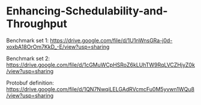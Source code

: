 # Enhancing-Schedulability-and-Throughput

Benchmark set 1:
https://drive.google.com/file/d/1U1nWnsGRa-j0d-xoxbA18OrOm7KkD_-E/view?usp=sharing

Benchmark set 2:
https://drive.google.com/file/d/1cGMuWCpHSRoZ6kLUhTW9RqLVCZHjyZ0k/view?usp=sharing

Protobuf definition:
https://drive.google.com/file/d/1QN7NwqiLELGAdRVcmcFu0M5yvwn1WQu8/view?usp=sharing
